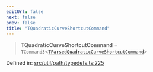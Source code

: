 ```yaml
---
editUrl: false
next: false
prev: false
title: "TQuadraticCurveShortcutCommand"
---
```


> **TQuadraticCurveShortcutCommand** = `TCommand3`\<[`TParsedQuadraticCurveShortcutCommand`](/api/type-aliases/tparsedquadraticcurveshortcutcommand/)\>

Defined in: [src/util/path/typedefs.ts:225](https://github.com/fabricjs/fabric.js/blob/e114448a1bce9b68a3e1bba337bc0c83a35c1aa5/src/util/path/typedefs.ts#L225)
